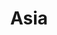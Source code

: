 ﻿---
title: "Asia"
permalink: periodes_355.html
layout: periode
dataInici: 1937-07-07
dataFi: 1945-09-09
sidebar: periodes
pares:
  - 347:
    title: "Segunda Guerra Mundial"
    dataInici: "(1939-09-01)"
    dataFi: "(1945-09-02)"

fills:
  - 542:
    title: "Segunda Guerra sino-japonesa"
    dataInici: "(1937-17-07)"
    dataFi: "(1945-09-09)"

  - 898:
    title: "Guerra Anglo-iraquí"
    dataInici: "(1941-05-02)"
    dataFi: "(1941-05-31)"

  - 356:
    title: "Guerra del Pacífico"
    dataInici: "(1941-12-07)"
    dataFi: "(1945-08-14)"

jocsPrincipals:
  - title: "Asia Engulfed"
    bggId: 20609
    dataInici: 
    dataFi: 

  - title: "Axis Empires: Dai Senso!"
    bggId: 32990
    dataInici: 
    dataFi: 

jocsEscenaris:
  - title: "Greater East Asia War"
    bggId: 38829
    dataInici: 
    dataFi: 

  - title: "War of the Suns"
    bggId: 21149
    dataInici: 
    dataFi: 

jocsEpoca:
jocsEpocaEscenaris:
---
